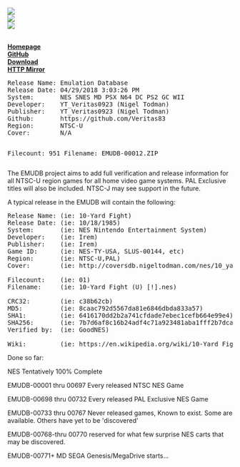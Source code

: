 <br><img src="https://i.gyazo.com/15724f88865541f36af63ac0815e1044.png">
<br><img src="https://i.gyazo.com/00826ba254b589c16fa27953ffb4006c.png">
<br><img src="https://i.gyazo.com/04f0a16ebbb87e1f99d614723e0acaf1.png">

<b>
<br><a href="http://www.nigeltodman.com/2018/04/17/emudb-emulation-database/">Homepage</a>
<br><a href="https://github.com/Veritas83/EMUDB">GitHub</a>
<br><a href="http://zipansion.com/CVcY">Download</a>
<br><a href="http://emudb.nigeltodman.com/">HTTP Mirror</a>

</b>
<pre>
Release Name: Emulation Database
Release Date: 04/29/2018 3:03:26 PM
System:       NES SNES MD PSX N64 DC PS2 GC WII 
Developer:    YT_Veritas0923 (Nigel Todman)
Publisher:    YT_Veritas0923 (Nigel Todman)
Github:       https://github.com/Veritas83
Region:       NTSC-U
Cover:        N/A

Filecount:    951
Filename:     EMUDB-00012.ZIP
</pre>
The EMUDB project aims to add full verification and release information for all NTSC-U region games for all
home video game systems. PAL Exclusive titles will also be included. NTSC-J may see support in the future.

A typical release in the EMUDB will contain the following:
<pre>
Release Name: (ie: 10-Yard Fight)
Release Date: (ie: 10/18/1985)
System:       (ie: NES Nintendo Entertainment System)
Developer:    (ie: Irem)
Publisher:    (ie: Irem)
Game ID:      (ie: NES-TY-USA, SLUS-00144, etc)
Region:       (ie: NTSC-U,PAL)
Cover:        (ie: http://coversdb.nigeltodman.com/nes/10_yard_fight.jpg)

Filecount:    (ie: 01)
Filename:     (ie: 10-Yard Fight (U) [!].nes)

CRC32:        (ie: c38b62cb)
MD5:          (ie: 8caac792d5567da81e6846dbda833a57)
SHA1:         (ie: 6416170dd2b2a741cfdade7ebec1cefb664e99e4)
SHA256:       (ie: 7b7d6af8c16b24adf4c71a923481aba1fff2b7dca782f821fd5187bd7c562bd1)
Verified by:  (ie: GoodNES)

Wiki:         (ie: https://en.wikipedia.org/wiki/10-Yard_Fight)
</pre>

Done so far:

NES Tentatively 100% Complete

EMUDB-00001 thru 00697 Every released NTSC NES Game

EMUDB-00698 thru 00732 Every released PAL Exclusive NES Game

EMUDB-00733 thru 00767 Never released games, Known to exist. Some are available. Others have yet to be 'discovered'

EMUDB-00768-thru 00770 reserved for what few surprise NES carts that may be discovered.

EMUDB-00771+ MD SEGA Genesis/MegaDrive starts...
